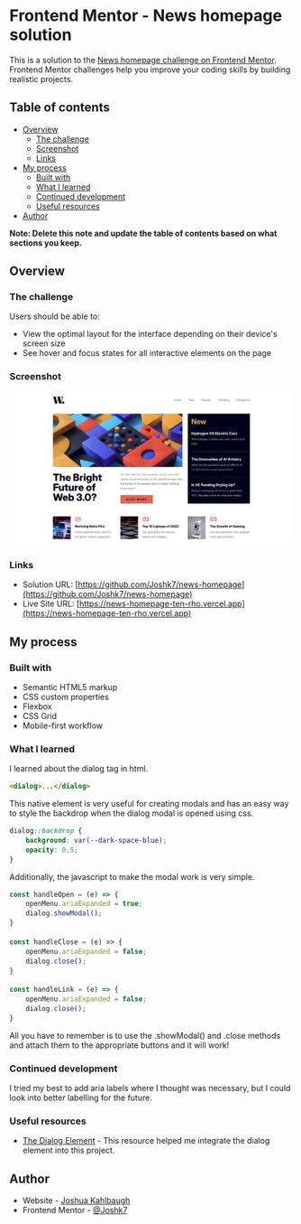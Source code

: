 # Frontend Mentor - News homepage solution

This is a solution to the [News homepage challenge on Frontend Mentor](https://www.frontendmentor.io/challenges/news-homepage-H6SWTa1MFl). Frontend Mentor challenges help you improve your coding skills by building realistic projects.

## Table of contents

-   [Overview](#overview)
    -   [The challenge](#the-challenge)
    -   [Screenshot](#screenshot)
    -   [Links](#links)
-   [My process](#my-process)
    -   [Built with](#built-with)
    -   [What I learned](#what-i-learned)
    -   [Continued development](#continued-development)
    -   [Useful resources](#useful-resources)
-   [Author](#author)

**Note: Delete this note and update the table of contents based on what sections you keep.**

## Overview

### The challenge

Users should be able to:

-   View the optimal layout for the interface depending on their device's screen size
-   See hover and focus states for all interactive elements on the page

### Screenshot

![](./screenshot.jpg)

### Links

-   Solution URL: [https://github.com/Joshk7/news-homepage](https://github.com/Joshk7/news-homepage)
-   Live Site URL: [https://news-homepage-ten-rho.vercel.app](https://news-homepage-ten-rho.vercel.app)

## My process

### Built with

-   Semantic HTML5 markup
-   CSS custom properties
-   Flexbox
-   CSS Grid
-   Mobile-first workflow

### What I learned

I learned about the dialog tag in html.

```html
<dialog>...</dialog>
```

This native element is very useful for creating modals and has an easy way to style the backdrop when the dialog modal is opened using css.

```css
dialog::backdrop {
    background: var(--dark-space-blue);
    opacity: 0.5;
}
```

Additionally, the javascript to make the modal work is very simple.

```js
const handleOpen = (e) => {
    openMenu.ariaExpanded = true;
    dialog.showModal();
}

const handleClose = (e) => {
    openMenu.ariaExpanded = false;
    dialog.close();
}

const handleLink = (e) => {
    openMenu.ariaExpanded = false;
    dialog.close();
}
```

All you have to remember is to use the .showModal() and .close methods and attach them to the appropriate buttons and it will work!

### Continued development

I tried my best to add aria labels where I thought was necessary, but I could look into better labelling for the future.

### Useful resources

-   [The Dialog Element](https://developer.mozilla.org/en-US/docs/Web/HTML/Element/dialog) - This resource helped me integrate the dialog element into this project.

## Author

-   Website - [Joshua Kahlbaugh](https://joshuakahlbaugh.pages.dev)
-   Frontend Mentor - [@Joshk7](https://www.frontendmentor.io/profile/Joshk7)
